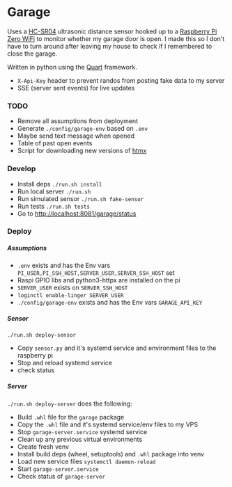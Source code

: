 # Garage

Uses a [HC-SR04](https://www.sparkfun.com/products/15569) ultrasonic distance sensor hooked up to a [Raspberry Pi Zero WiFi](https://www.raspberrypi.com/products/raspberry-pi-zero-w/) to monitor whether my garage door is open.
I made this so I don't have to turn around after leaving my house to check if I remembered to close the garage.

Written in python using the [Quart](https://pgjones.gitlab.io/quart/index.html) framework.

- `X-Api-Key` header to prevent randos from posting fake data to my server
- SSE (server sent events) for live updates


### TODO
- Remove all assumptions from deployment
- Generate `./config/garage-env` based on `.env`
- Maybe send text message when opened
- Table of past open events
- Script for downloading new versions of [htmx](https://htmx.org/)


### Develop

- Install deps `./run.sh install`
- Run local server `./run.sh`
- Run simulated sensor `./run.sh fake-sensor`
- Run tests `./run.sh tests`
- Go to <http://localhost:8081/garage/status>


### Deploy

##### Assumptions

- `.env` exists and has the Env vars `PI_USER,PI_SSH_HOST,SERVER_USER,SERVER_SSH_HOST` set
- Raspi GPIO libs and python3-httpx are installed on the pi
- `SERVER_USER` exists on `SERVER_SSH_HOST`
- `loginctl enable-linger SERVER_USER`
- `./config/garage-env` exists and has the Env vars `GARAGE_API_KEY`


##### Sensor

`./run.sh deploy-sensor`

- Copy `sensor.py` and it's systemd service and environment files to the raspberry pi
- Stop and reload systemd service
- check status


##### Server

`./run.sh deploy-server` does the following:

- Build `.whl` file for the `garage` package
- Copy the `.whl` file and it's systemd service/env files to my VPS
- Stop `garage-server.service` systemd service
- Clean up any previous virtual environments
- Create fresh venv
- Install build deps (wheel, setuptools) and `.whl` package into venv
- Load new service files `systemctl daemon-reload`
- Start `garage-server.service`
- Check status of `garage-server`
